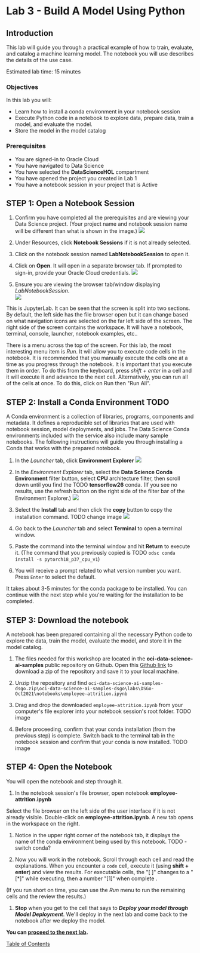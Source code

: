 # Lab 3 - Build A Model Using Python

## Introduction

This lab will guide you through a practical example of how to train, evaluate, and catalog a machine learning model. The notebook you will use describes the details of the use case.

Estimated lab time: 15 minutes

### Objectives
In this lab you will:
* Learn how to install a conda environment in your notebook session
* Execute Python code in a notebook to explore data, prepare data, train a model, and evaluate the model.
* Store the model in the model catalog

### Prerequisites
* You are signed-in to Oracle Cloud
* You have navigated to Data Science
* You have selected the **DataScienceHOL** compartment
* You have opened the project you created in Lab 1
* You have a notebook session in your project that is Active

## **STEP 1:** Open a Notebook Session

1. Confirm you have completed all the prerequisites and are viewing your Data Science project. (Your project name and notebook session name will be different than what is shown in the image.)
    ![](images/ds-project-holuser.png)

1. Under Resources, click **Notebook Sessions** if it is not already selected.

1. Click on the notebook session named **LabNotebookSession** to open it.

1. Click on **Open**. It will open in a separate browser tab. If prompted to sign-in, provide your Oracle Cloud credentials.
  ![](images/ns-open.png)

1. Ensure you are viewing the browser tab/window displaying *LabNotebookSession*.  
  ![](images/notebook-session.png)

  This is JupyterLab. It can be seen that the screen is split into two sections. By default, the left side has the file browser open but it can change based on what navigation icons are selected on the far left side of the screen. The right side of the screen contains the workspace. It will have a notebook, terminal, console, launcher, notebook examples, etc..

  There is a menu across the top of the screen. For this lab, the most interesting menu item is *Run*. It will allow you to execute code cells in the notebook. It is recommended that you manually execute the cells one at a time as you progress through the notebook. It is important that you execute them in order. To do this from the keyboard, press *shift + enter* in a cell and it will execute it and advance to the next cell. Alternatively, you can run all of the cells at once. To do this, click on Run then "Run All".

## **STEP 2:** Install a Conda Environment   TODO

A Conda environment is a collection of libraries, programs, components and metadata. It defines a reproducible set of libraries that are used with notebook session, model deployments, and jobs. The Data Science Conda environments included with the service also include many sample notebooks. The following instructions will guide you through installing a Conda that works with the prepared notebook.

  1. In the *Launcher* tab, click **Environment Explorer**
    ![](images/notebook_launcher.png)

  1. In the *Environment Explorer* tab, select the **Data Science Conda Environment** filter button, select **CPU** architecture filter, then scroll down until you find the TODO **tensorflow26** conda. (If you see no results, use the refresh button on the right side of the filter bar of the Environment Explorer.)
    ![](images/notebook_ee_condaTF.png)

  1. Select the **Install** tab and then click the **copy** button to copy the installation command.
    TODO change image
    ![](images/notebook_ee_condaPT.png)

  1. Go back to the *Launcher* tab and select **Terminal** to open a terminal window.

  1. Paste the command into the terminal window and hit **Return** to execute it. (The command that you previously copied is  TODO `odsc conda install -s pytorch18_p37_cpu_v1`)

  1. You will receive a prompt related to what version number you want. Press `Enter` to select the default.

  It takes about 3-5 minutes for the conda package to be installed. You can continue with the next step while you're waiting for the installation to be completed.

## **STEP 3:** Download the notebook
A notebook has been prepared containing all the necessary Python code to explore the data, train the model, evaluate the model, and store it in the model catalog.

  1. The files needed for this workshop are located in the **oci-data-science-ai-samples** public repository on Github. Open this [Github link](https://github.com/oracle/oci-data-science-ai-samples/archive/refs/heads/master.zip) to download a zip of the repository and save it to your local machine.

  1. Unzip the repository and find `oci-data-science-ai-samples-dsgo.zip\oci-data-science-ai-samples-dsgo\labs\DSGo-Oct2021\notebooks\employee-attrition.ipynb`

  1. Drag and drop the downloaded `employee-attrition.ipynb` from your computer's file explorer into your notebook session's root folder.
    TODO image

  1. Before proceeding, confirm that your conda installation (from the previous step) is complete. Switch back to the terminal tab in the notebook session and confirm that your conda is now installed.
    TODO image

## **STEP 4:** Open the Notebook
You will open the notebook and step through it.

  1. In the notebook session's file browser, open notebook **employee-attrition.ipynb**

  Select the file browser on the left side of the user interface if it is not already visible. Double-click on **employee-attrition.ipynb**. A new tab opens in the workspace on the right.

  1. Notice in the upper right corner of the notebook tab, it displays the name of the conda environment being used by this notebook. TODO - switch conda?

  1. Now you will work in the notebook. Scroll through each cell and read the explanations. When you encounter a `code` cell, execute it (using **shift + enter**) and view the results. For executable cells, the "\[ ]" changes to a "[\*]" while executing, then a number "[1]" when complete .

  (If you run short on time, you can use the *Run* menu to run the remaining cells and the review the results.)

  1. **Stop** when you get to the cell that says to ***Deploy your model through Model Deployment***. We'll deploy in the next lab and come back to the notebook after we deploy the model.


**You can [proceed to the next lab](procedures/odsc-4-deploy-model.md).**

[Table of Contents](README.md)
